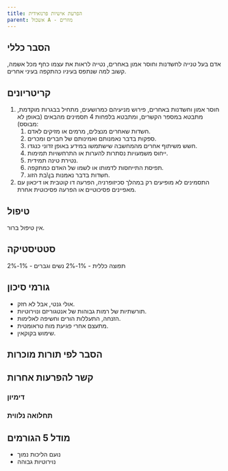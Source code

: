 ```yaml
---
title: הפרעת אישיות פרנואידית
parent: אשכול A - מוזרים
---
```


## הסבר כללי 
אדם בעל טנייה לחשדנות וחוסר אמון באחרים, נטייה לראות את עצמו כחף מכל אשמה, קשוב למה שנתפס בעיניו כהתקפה בעיני אחרים.

## קריטריונים
1. חוסר אמון וחשדנות באחרים, פירוש מניעיהם כמרושעים, מתחיל בבגרות מוקדמת, מתבטא במספר הקשרים, ומתבטא בלפחות 4 תסמינים מהבאים (באופן לא מבוסס):
	1. חשדות שאחרים מנצלים, מרמים או מזיקים לאדם.
	2. ספקות בדבר נאמנותם ואמינותם של חברים ומכרים.
	3. חשש משיתוף אחרים מהמחשבה שישתמשו במידע באופן זדוני כנגדו.
	4. ייחוס משמעויות נסתרות להערות או התרחשויות תמימות.
	5. נטירת טינה תמידית.
	6. תפיסת התייחסות לדמותו או לשמו של האדם כמתקפה.
	7. חשדות בדבר נאמנות בן\בת הזוג.
2. התסמינים לא מופיעים רק במהלך סכיזופרניה, הפרעה דו קוטבית או דיכאון עם מאפיינים פסיכוטיים או הפרעה פסיכוטית אחרת.
## טיפול
אין טיפול ברור.

## סטטיסטיקה
תפוצה כללית - 1%-2%
נשים וגברים - 1%-2%
## גורמי סיכון
- אולי גנטי, אבל לא חזק.
- תורשתיות של רמות גבוהות של אנטגוריזם ונוירוטיות.
- הזנחה, התעללות הורים וחשיפה לאלימות.
- מתעצם אחרי פגיעת מוח טראומטית.
- שימוש בקוקאין.
## הסבר לפי תורות מוכרות

## קשר להפרעות אחרות

### דימיון
### תחלואה נלווית
## מודל 5 הגורמים
- נועם הליכות נמוך
- נוירוטיות גבוהה



<script src="https://utteranc.es/client.js"
        repo="AdiShamir/AdiShamir.github.io"
        issue-term="pathname"
        label="comment"
        theme="github-dark"
        crossorigin="anonymous"
        async>
</script>

